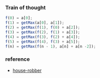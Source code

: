 ### Train of thought

```javaScript
f(0) = a[0];
f(1) = getMax(a[0], a[1]);
f(2) = getMax(f(1), f(0) + a[2]);
f(3) = getMax(f(2), f(1) + a[3]);
f(4) = getMax(f(3), f(2) + a[4]);
f(5) = getMax(f(4), f(3) + a[5]);
f(n) = getMax(f(n - 1), a[n] + a[n -2]);
```

### reference

- [house-robber](https://leetcode.com/problems/house-robber/description/)